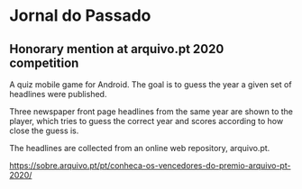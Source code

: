 # Jornal do Passado

## Honorary mention at arquivo.pt 2020 competition

A quiz mobile game for Android. The goal is to guess the year a given set of headlines were published.

Three newspaper front page headlines from the same year are shown to the player, which tries to guess the correct year and scores according to how close the guess is.

The headlines are collected from an online web repository, arquivo.pt.

https://sobre.arquivo.pt/pt/conheca-os-vencedores-do-premio-arquivo-pt-2020/ 
